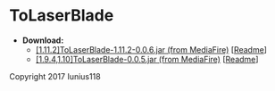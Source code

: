 # ToLaserBlade

- **Download:**
  - [[1.11.2]ToLaserBlade-1.11.2-0.0.6.jar (from MediaFire)](http://www.mediafire.com/file/tkr0dtqmoht9d22) [[Readme](https://github.com/Iunius118/ToLaserBlade/blob/1.11.2_0.0.6/src/main/resources/README_ToLaserBlade.txt)]
  - [[1.9.4,1.10]ToLaserBlade-0.0.5.jar (from MediaFire)](http://www.mediafire.com/download/nchz850xncu2awt) [[Readme](https://github.com/Iunius118/ToLaserBlade/blob/0.0.5/src/main/resources/README_ToLaserBlade.txt)]

Copyright 2017 Iunius118

